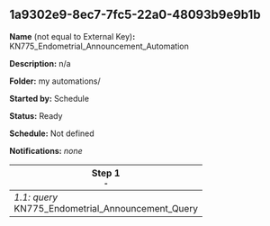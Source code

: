 ## 1a9302e9-8ec7-7fc5-22a0-48093b9e9b1b

**Name** (not equal to External Key)**:** KN775_Endometrial_Announcement_Automation

**Description:** n/a

**Folder:** my automations/

**Started by:** Schedule

**Status:** Ready

**Schedule:** Not defined

**Notifications:** _none_


| Step 1<br>_<small>-</small>_ |
| --- |
| _1.1: query_<br>KN775_Endometrial_Announcement_Query |
